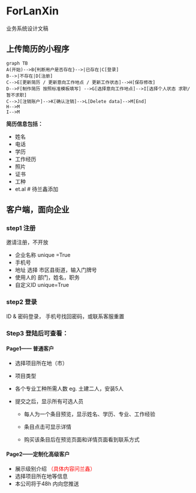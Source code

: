 # ForLanXin

业务系统设计文稿

## 上传简历的小程序

```mermaid
graph TB
A(开始)-->B{判断用户是否存在}-->|已存在|C[登录]
B-->|不存在|D[注册]
C-->E[更新简历 / 更新意向工作地点 / 更新工作状态]-->H[保存修改]
D-->F[制作简历 按照标准模板填写] -->G[选择意向工作地点]-->I[选择个人状态 求职/ 暂不求职]
C-->J[注销账户]-->K[确认注销]-->L[Delete data]-->M[End]
H-->M
I-->M
```

**简历信息包括：**

- 姓名
- 电话
- 学历
- 工作经历
- 照片
- 证书
- 工种
- et.al  #  待兰鑫添加





## 客户端，面向企业
### step1 注册

邀请注册，不开放

- 企业名称 unique =True
- 手机号
- 地址  选择 市区县街道，输入门牌号
- 使用人的 部门，姓名，职务
- 自定义ID unique=True

### step2 登录

ID & 密码登录， 手机号找回密码，或联系客服重置



### Step3 登陆后可查看：

#### Page1—— 普通客户

- 选择项目所在地（市）

- 项目类型

- 各个专业工种所需人数  eg. 土建二人，安装5人

- 提交之后，显示所有可选人员

    - 每人为一个条目预览，显示姓名、学历、专业、工作经验

    - 条目点击可显示详情

    - 购买该条目后在预览页面和详情页面看到联系方式

#### Page2——定制化高级客户

- 展示级别介绍 <font color=red>（具体内容问兰鑫）</font>
- 选择项目所在地等信息
- 本公司将于48h 内向您推送